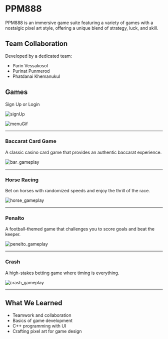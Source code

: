 # PPM888

PPM888 is an immersive game suite featuring a variety of games with a nostalgic pixel art style, offering a unique blend of strategy, luck, and skill.

## Team Collaboration

Developed by a dedicated team:
- Parin Vessakosol
- Purinat Punmerod
- Phatdanai Khemanukul

## Games



Sign Up or Login

![signUp](https://github.com/Parin15675/Project_cpp_2024/assets/149325918/2ecd4543-874c-4f1b-abf5-0a8759ad0c51)



![menuGif](https://github.com/Parin15675/Project_cpp_2024/assets/149325918/810c0dd7-ff70-4336-96a0-122e27387aab)

___






### Baccarat Card Game

A classic casino card game that provides an authentic baccarat experience.

![bar_gameplay](https://github.com/Parin15675/Project_cpp_2024/assets/149325918/98359406-2b7e-493e-acfb-7772660928bb)

___


### Horse Racing

Bet on horses with randomized speeds and enjoy the thrill of the race.

![horse_gameplay](https://github.com/Parin15675/Project_cpp_2024/assets/149325918/fbff8a76-eecd-4fd8-96b1-ced271488309)

___


### Penalto

A football-themed game that challenges you to score goals and beat the keeper.

![penelto_gameplay](https://github.com/Parin15675/Project_cpp_2024/assets/149325918/d84fd3bd-bc4b-4adf-8de4-7809172c04ca)

___


### Crash

A high-stakes betting game where timing is everything.

![crash_gameplay](https://github.com/Parin15675/Project_cpp_2024/assets/149325918/9f20d990-9047-440a-a2d1-979b59b2bff1)

___



## What We Learned
- Teamwork and collaboration
- Basics of game development
- C++ programming with UI
- Crafting pixel art for game design
